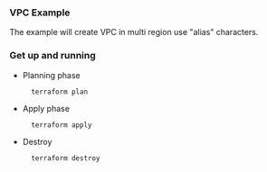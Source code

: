 ### VPC Example

The example will create VPC in multi region use "alias" characters.

### Get up and running

* Planning phase

		terraform plan 

* Apply phase

		terraform apply 


* Destroy 

		terraform destroy